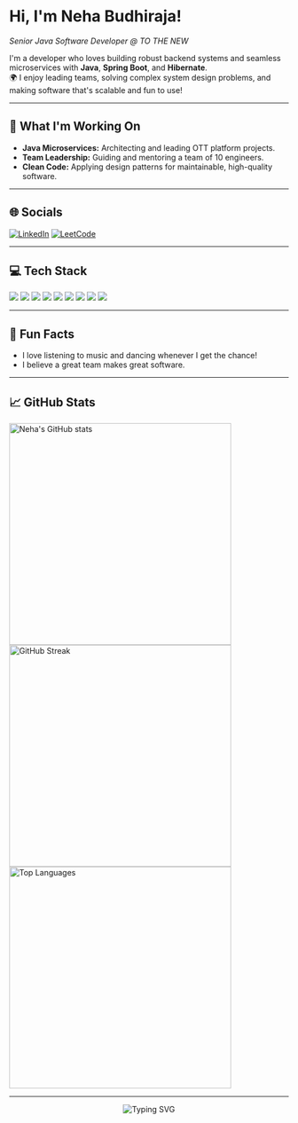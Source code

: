 <!-- Banner style intro (inspired by Image 1) -->
<h1 align="left">Hi, I'm Neha Budhiraja!</h1>
<p>
  <em>Senior Java Software Developer @ TO THE NEW</em>
</p>

I'm a developer who loves building robust backend systems and seamless microservices with <strong>Java</strong>, <strong>Spring Boot</strong>, and <strong>Hibernate</strong>.  
🌍 I enjoy leading teams, solving complex system design problems, and making software that's scalable and fun to use!

---

## 🚀 What I'm Working On

- <b>Java Microservices:</b> Architecting and leading OTT platform projects.
- <b>Team Leadership:</b> Guiding and mentoring a team of 10 engineers.
- <b>Clean Code:</b> Applying design patterns for maintainable, high-quality software.

---

## 🌐 Socials

[![LinkedIn](https://img.shields.io/badge/LinkedIn-blue?logo=linkedin&logoColor=white)](https://www.linkedin.com/in/neha-budhiraja/)
[![LeetCode](https://img.shields.io/badge/LeetCode-orange?logo=leetcode&logoColor=white)](https://leetcode.com/u/neha_budhiraja/)

---

## 💻 Tech Stack

<div align="left">
  <img src="https://img.shields.io/badge/Java-ED8B00?style=for-the-badge&logo=java&logoColor=white"/>
  <img src="https://img.shields.io/badge/Spring-6DB33F?style=for-the-badge&logo=spring&logoColor=white"/>
  <img src="https://img.shields.io/badge/Spring%20Boot-6DB33F?style=for-the-badge&logo=springboot&logoColor=white"/>
  <img src="https://img.shields.io/badge/Hibernate-59666C?style=for-the-badge&logo=hibernate&logoColor=white"/>
  <img src="https://img.shields.io/badge/Microservices-FF6F00?style=for-the-badge"/>
  <img src="https://img.shields.io/badge/SQL-4479A1?style=for-the-badge&logo=mysql&logoColor=white"/>
  <img src="https://img.shields.io/badge/MySQL-00758F?style=for-the-badge&logo=mysql&logoColor=white"/>
  <img src="https://img.shields.io/badge/NoSQL-4DB33D?style=for-the-badge"/>
  <img src="https://img.shields.io/badge/Design%20Patterns-7952B3?style=for-the-badge"/>
</div>

---

## 🎵 Fun Facts

- I love listening to music and dancing whenever I get the chance!
- I believe a great team makes great software.

---

## 📈 GitHub Stats

<div align="left">
  <img src="https://github-readme-stats.vercel.app/api?username=nehab19&show_icons=true&theme=github_dark&hide_title=true&hide_border=true" alt="Neha's GitHub stats" width="400"/>
  <img src="https://github-readme-streak-stats.herokuapp.com?user=nehab19&theme=github-dark&hide_border=true" alt="GitHub Streak" width="400"/>
  <img src="https://github-readme-stats.vercel.app/api/top-langs/?username=nehab19&layout=compact&theme=github_dark&hide_border=true" alt="Top Languages" width="400"/>
</div>

---

<!-- Playful closing line -->
<p align="center">
  <img src="https://readme-typing-svg.demolab.com?font=Fira+Code&pause=1000&color=F7AE03&center=true&vCenter=true&multiline=true&width=435&lines=Keep+coding+and+dancing!;Welcome+to+my+GitHub+profile!" alt="Typing SVG" />
</p>
